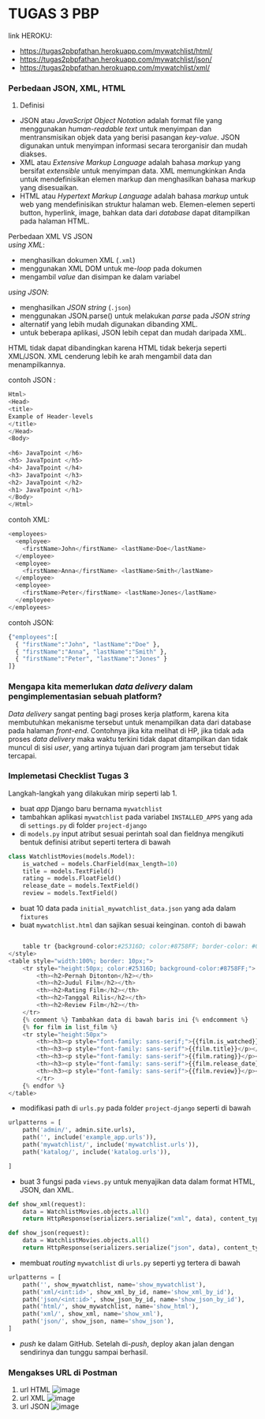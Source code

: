 # TUGAS 3 PBP

link HEROKU:
- https://tugas2pbpfathan.herokuapp.com/mywatchlist/html/
- https://tugas2pbpfathan.herokuapp.com/mywatchlist/json/
- https://tugas2pbpfathan.herokuapp.com/mywatchlist/xml/


### Perbedaan JSON, XML, HTML

1. Definisi    
- JSON atau *JavaScript Object Notation* adalah format file yang menggunakan *human-readable text* untuk menyimpan dan mentransmisikan objek data yang berisi pasangan *key-value*. JSON digunakan untuk menyimpan informasi secara terorganisir dan mudah diakses. 
- XML atau  *Extensive Markup Language* adalah bahasa *markup* yang bersifat *extensible* untuk menyimpan data.  XML memungkinkan Anda untuk mendefinisikan elemen markup dan menghasilkan bahasa markup yang disesuaikan.
- HTML atau *Hypertext Markup Language* adalah bahasa *markup* untuk web yang mendefinisikan struktur halaman web. Elemen-elemen seperti button, hyperlink, image, bahkan data dari *database* dapat ditampilkan pada halaman HTML.      

Perbedaan XML VS JSON   
*using XML*:
- menghasilkan dokumen XML (`.xml`)
- menggunakan XML DOM untuk me-*loop* pada dokumen
- mengambil *value* dan disimpan ke dalam variabel

*using JSON*:
- menghasilkan *JSON string* (`.json`)
- menggunakan JSON.parse() untuk melakukan *parse* pada *JSON string*
- alternatif yang lebih mudah digunakan dibanding XML.
- untuk beberapa aplikasi, JSON lebih cepat dan mudah daripada XML.

HTML tidak dapat dibandingkan karena HTML tidak bekerja seperti XML/JSON. XML cenderung lebih ke arah mengambil data dan menampilkannya. 

contoh JSON :
```py
Html>    
<Head>  
<title>  
Example of Header-levels  
</title>  
</Head>  
<Body>   
  
<h6> JavaTpoint </h6>   
<h5> JavaTpoint </h5>  
<h4> JavaTpoint </h4>  
<h3> JavaTpoint </h3>  
<h2> JavaTpoint </h2>  
<h1> JavaTpoint </h1>  
</Body>  
</Html>  
```

contoh XML:
```py
<employees>
  <employee>
    <firstName>John</firstName> <lastName>Doe</lastName>
  </employee>
  <employee>
    <firstName>Anna</firstName> <lastName>Smith</lastName>
  </employee>
  <employee>
    <firstName>Peter</firstName> <lastName>Jones</lastName>
  </employee>
</employees>
```

contoh JSON:
```py
{"employees":[
  { "firstName":"John", "lastName":"Doe" },
  { "firstName":"Anna", "lastName":"Smith" },
  { "firstName":"Peter", "lastName":"Jones" }
]}
```


### Mengapa kita memerlukan *data delivery* dalam pengimplementasian sebuah platform?

*Data delivery* sangat penting bagi proses kerja platform, karena kita membutuhkan mekanisme tersebut untuk menampilkan data dari database pada halaman *front-end*. Contohnya jika kita  melihat  di HP, jika tidak ada proses *data delivery* maka waktu terkini tidak dapat ditampilkan dan tidak muncul di sisi *user*, yang artinya tujuan dari program jam tersebut tidak tercapai.


### Implemetasi Checklist Tugas 3

Langkah-langkah yang dilakukan mirip seperti lab 1.
- buat *app* Django baru bernama `mywatchlist`
- tambahkan aplikasi `mywatchlist` pada variabel `INSTALLED_APPS` yang ada di `settings.py` di folder `project-django`
- di `models.py` input atribut sesuai perintah soal dan fieldnya mengikuti bentuk definisi atribut seperti tertera di bawah
```py
class WatchlistMovies(models.Model):
    is_watched = models.CharField(max_length=10)
    title = models.TextField()
    rating = models.FloatField()
    release_date = models.TextField()
    review = models.TextField()
```
- buat 10 data pada `initial_mywatchlist_data.json` yang ada dalam `fixtures`
- buat `mywatchlist.html` dan sajikan sesuai keinginan. contoh di bawah
```py

    table tr {background-color:#25316D; color:#8758FF; border-color: #003865;}
</style>
<table style="width:100%; border: 10px;">
    <tr style="height:50px; color:#25316D; background-color:#8758FF;">
        <th><h2>Pernah Ditonton</h2></th>
        <th><h2>Judul Film</h2></th>
        <th><h2>Rating Film</h2></th>
        <th><h2>Tanggal Rilis</h2></th>
        <th><h2>Review Film</h2></th>
    </tr>
    {% comment %} Tambahkan data di bawah baris ini {% endcomment %}
    {% for film in list_film %}
    <tr style="height:50px">
        <th><h3><p style="font-family: sans-serif;">{{film.is_watched}}</p></h3></th>
        <th><h3><p style="font-family: sans-serif">{{film.title}}</p></h3></th>
        <th><h3><p style="font-family: sans-serif">{{film.rating}}</p></h3></th>        
        <th><h3><p style="font-family: sans-serif">{{film.release_date}}</p></h3></th>        
        <th><h3><p style="font-family: sans-serif">{{film.review}}</p></h3></th>
        </tr>
    {% endfor %}
</table>
```
- modifikasi path di `urls.py` pada folder `project-django` seperti di bawah
```py
urlpatterns = [
    path('admin/', admin.site.urls),
    path('', include('example_app.urls')),
    path('mywatchlist/', include('mywatchlist.urls')),
    path('katalog/', include('katalog.urls')),

]
```
- buat 3 fungsi pada `views.py` untuk menyajikan data dalam format HTML, JSON, dan XML.
```py
def show_xml(request):
    data = WatchlistMovies.objects.all()
    return HttpResponse(serializers.serialize("xml", data), content_type="application/xml")

def show_json(request):
    data = WatchlistMovies.objects.all()
    return HttpResponse(serializers.serialize("json", data), content_type="application/json")
```
- membuat *routing* `mywatchlist` di `urls.py` seperti yg tertera di bawah
```py
urlpatterns = [
    path('', show_mywatchlist, name='show_mywatchlist'),
    path('xml/<int:id>', show_xml_by_id, name='show_xml_by_id'),
    path('json/<int:id>', show_json_by_id, name='show_json_by_id'),
    path('html/', show_mywatchlist, name='show_html'),
    path('xml/', show_xml, name='show_xml'),
    path('json/', show_json, name='show_json'),
]
```
- *push* ke dalam GitHub. Setelah di-*push*, deploy akan jalan dengan sendirinya dan tunggu sampai berhasil.


### Mengakses URL di Postman
1. url HTML
![image](https://user-images.githubusercontent.com/106417802/191498370-32937d2a-2926-4684-95ce-256fffd89d23.png)
2. url XML
![image](https://user-images.githubusercontent.com/106417802/191499049-707f81e3-68ff-4530-810a-36f91574fcd8.png)
3. url JSON
![image](https://user-images.githubusercontent.com/106417802/191499127-216fb8b3-8fd3-4f3b-b2c9-808e051cd4dd.png)


